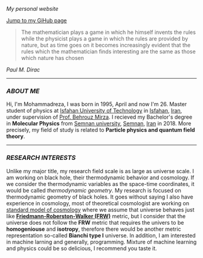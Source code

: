  _My personal website_

[Jump to my GiHub page](https://github.com/mohammadreza-ebrahimi)


> The mathematician plays a game in which he himself invents the rules while the physicist plays a game in which the rules are provided by nature, but as time 
goes on it becomes increasingly evident that the rules which the mathematician finds interesting are the same as those which nature has chosen 

 _Paul M. Dirac_
 
***

### _ABOUT ME_  
Hi, I'm Mohammadreza, I was born in 1995, April and now I'm 26. Master student of physics at [Isfahan University of Technology](https://english.iut.ac.ir) in [Isfahan](https://en.wikipedia.org/wiki/Isfahan), [Iran](https://en.wikipedia.org/wiki/Iran), under supervision of [Prof. Behrouz Mirza](https://mirza.iut.ac.ir/). I recieved my Bachelor's degree in **Molecular Physics** from [Semnan university](http://english.semnan.ac.ir/), [Semnan](https://en.wikipedia.org/wiki/Semnan), [Iran](https://en.wikipedia.org/wiki/Iran) in 2018. More precisely, my field of study is related to **Particle physics and quantum field theory**. 

***

### _RESEARCH INTERESTS_  
Unlike my major title, my research field scale is as large as universe scale. I am working on black hole, their thermodynamic behavior and cosmology. If we consider the thermodynamic variables as the space-time coordinates, it would be called _thermodynamic geometry_. My research is focused on thermodynamic geometry of black holes. It goes without saying I also have experience in cosmology, most of theoretical cosmologist are working on [standard model of cosmology](https://www.intechopen.com/books/redefining-standard-model-cosmology/introductory-chapter-standard-model-of-cosmology) where we assume that universe behaves just like [**Friedmann-Roberston-Walker (FRW)**](https://en.wikipedia.org/wiki/Friedmann–Lemaître–Robertson–Walker_metric) metric, but I consider that the universe does not follow the **FRW** metric that requires the univers to be **homogeniouse** and **isotropy**, therefore there would be another metric representation so-called **Bianchi type I** universe. In addition, I am interested in machine larning and generally, programming. Mixture of machine learning and physics could be so delicious, I recommend you taste it. 


